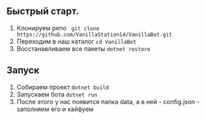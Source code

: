 ## Быстрый старт.
1. Клонируем репо
`` git clone https://github.com/VanillaStation14/VanillaBot.git``
2. Переходим в наш каталог
 ``cd VanillaBot ``
3. Восстанавливаем все пакеты
 ``dotnet restore ``
 
## Запуск
1. Собираем проект
 ``dotnet build ``
2. Запускаем бота
 ``dotnet run ``
3. После этого у нас появится папка data, а в ней - config.json - заполняем его и кайфуем
